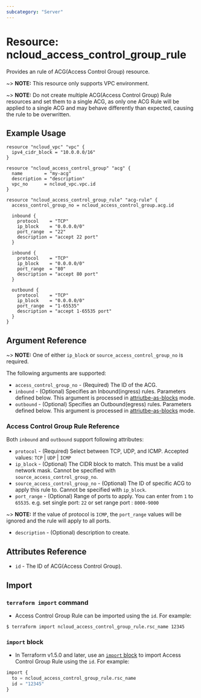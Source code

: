 ```yaml
---
subcategory: "Server"
---
```



# Resource: ncloud_access_control_group_rule

Provides an rule of ACG(Access Control Group) resource.

~> **NOTE:** This resource only supports VPC environment.

~> **NOTE:** Do not create multiple ACG(Access Control Group) Rule resources and set them to a single ACG, as only one ACG Rule will be applied to a single ACG and may behave differently than expected, causing the rule to be overwritten.

## Example Usage

```hcl
resource "ncloud_vpc" "vpc" {
  ipv4_cidr_block = "10.0.0.0/16"
}

resource "ncloud_access_control_group" "acg" {
  name        = "my-acg"
  description = "description"
  vpc_no      = ncloud_vpc.vpc.id
}

resource "ncloud_access_control_group_rule" "acg-rule" {
  access_control_group_no = ncloud_access_control_group.acg.id
  
  inbound {
    protocol    = "TCP"
    ip_block    = "0.0.0.0/0"
    port_range  = "22"
    description = "accept 22 port"
  }

  inbound {
    protocol    = "TCP"
    ip_block    = "0.0.0.0/0"
    port_range  = "80"
    description = "accept 80 port"
  }

  outbound {
    protocol    = "TCP"
    ip_block    = "0.0.0.0/0" 
    port_range  = "1-65535"
    description = "accept 1-65535 port"
  }
}
```

## Argument Reference

~> **NOTE:** One of either `ip_block` or `source_access_control_group_no` is required.

The following arguments are supported:

* `access_control_group_no` - (Required) The ID of the ACG.
* `inbound` - (Optional) Specifies an Inbound(ingress) rules. Parameters defined below. This argument is processed in [attriutbe-as-blocks](https://www.terraform.io/docs/configuration/attr-as-blocks.html) mode.
* `outbound` - (Optional) Specifies an Outbound(egress) rules. Parameters defined below. This argument is processed in [attriutbe-as-blocks](https://www.terraform.io/docs/configuration/attr-as-blocks.html) mode.

### Access Control Group Rule Reference

Both `inbound` and `outbound` support  following attributes:

* `protocol` - (Required) Select between TCP, UDP, and ICMP. Accepted values: `TCP` | `UDP` | `ICMP`
* `ip_block` - (Optional) The CIDR block to match. This must be a valid network mask. Cannot be specified with `source_access_control_group_no`.
* `source_access_control_group_no` - (Optional) The ID of specific ACG to apply this rule to. Cannot be specified with `ip_block`.
* `port_range` - (Optional) Range of ports to apply. You can enter from `1` to `65535`. e.g. set single port: `22` or set range port : `8000-9000`

~> **NOTE:** If the value of protocol is `ICMP`, the `port_range` values will be ignored and the rule will apply to all ports.

* `description` - (Optional) description to create.

## Attributes Reference

* `id` - The ID of ACG(Access Control Group).

## Import

### `terraform import` command

* Access Control Group Rule can be imported using the `id`. For example:

```console
$ terraform import ncloud_access_control_group_rule.rsc_name 12345
```

### `import` block

* In Terraform v1.5.0 and later, use an [`import` block](https://developer.hashicorp.com/terraform/language/import) to import Access Control Group Rule using the `id`. For example:

```terraform
import {
  to = ncloud_access_control_group_rule.rsc_name
  id = "12345"
}
```
